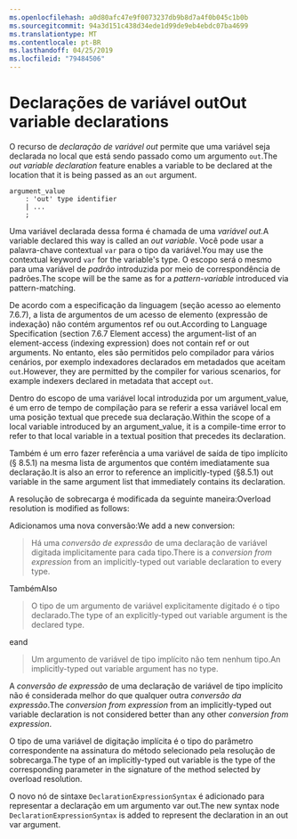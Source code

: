 ```yaml
---
ms.openlocfilehash: a0d80afc47e9f0073237db9b8d7a4f0b045c1b0b
ms.sourcegitcommit: 94a3d151c438d34ede1d99de9eb4ebdc07ba4699
ms.translationtype: MT
ms.contentlocale: pt-BR
ms.lasthandoff: 04/25/2019
ms.locfileid: "79484506"
---
```

# <a name="out-variable-declarations"></a><span data-ttu-id="99a50-101">Declarações de variável out</span><span class="sxs-lookup"><span data-stu-id="99a50-101">Out variable declarations</span></span>

<span data-ttu-id="99a50-102">O recurso de *declaração de variável out* permite que uma variável seja declarada no local que está sendo passado como um argumento `out`.</span><span class="sxs-lookup"><span data-stu-id="99a50-102">The *out variable declaration* feature enables a variable to be declared at the location that it is being passed as an `out` argument.</span></span>

```antlr
argument_value
    : 'out' type identifier
    | ...
    ;
```

<span data-ttu-id="99a50-103">Uma variável declarada dessa forma é chamada de uma *variável out*.</span><span class="sxs-lookup"><span data-stu-id="99a50-103">A variable declared this way is called an *out variable*.</span></span> <span data-ttu-id="99a50-104">Você pode usar a palavra-chave contextual `var` para o tipo da variável.</span><span class="sxs-lookup"><span data-stu-id="99a50-104">You may use the contextual keyword `var` for the variable's type.</span></span> <span data-ttu-id="99a50-105">O escopo será o mesmo para uma variável de *padrão* introduzida por meio de correspondência de padrões.</span><span class="sxs-lookup"><span data-stu-id="99a50-105">The scope will be the same as for a *pattern-variable* introduced via pattern-matching.</span></span>

<span data-ttu-id="99a50-106">De acordo com a especificação da linguagem (seção acesso ao elemento 7.6.7), a lista de argumentos de um acesso de elemento (expressão de indexação) não contém argumentos ref ou out.</span><span class="sxs-lookup"><span data-stu-id="99a50-106">According to Language Specification (section 7.6.7 Element access) the argument-list of an element-access (indexing expression) does not contain ref or out arguments.</span></span> <span data-ttu-id="99a50-107">No entanto, eles são permitidos pelo compilador para vários cenários, por exemplo indexadores declarados em metadados que aceitam `out`.</span><span class="sxs-lookup"><span data-stu-id="99a50-107">However, they are permitted by the compiler for various scenarios, for example indexers declared in metadata that accept `out`.</span></span>

<span data-ttu-id="99a50-108">Dentro do escopo de uma variável local introduzida por um argument_value, é um erro de tempo de compilação para se referir a essa variável local em uma posição textual que precede sua declaração.</span><span class="sxs-lookup"><span data-stu-id="99a50-108">Within the scope of a local variable introduced by an argument_value, it is a compile-time error to refer to that local variable in a textual position that precedes its declaration.</span></span>

<span data-ttu-id="99a50-109">Também é um erro fazer referência a uma variável de saída de tipo implícito (§ 8.5.1) na mesma lista de argumentos que contém imediatamente sua declaração.</span><span class="sxs-lookup"><span data-stu-id="99a50-109">It is also an error to reference an implicitly-typed (§8.5.1) out variable in the same argument list that immediately contains its declaration.</span></span>

<span data-ttu-id="99a50-110">A resolução de sobrecarga é modificada da seguinte maneira:</span><span class="sxs-lookup"><span data-stu-id="99a50-110">Overload resolution is modified as follows:</span></span>

<span data-ttu-id="99a50-111">Adicionamos uma nova conversão:</span><span class="sxs-lookup"><span data-stu-id="99a50-111">We add a new conversion:</span></span>

> <span data-ttu-id="99a50-112">Há uma *conversão de expressão* de uma declaração de variável digitada implicitamente para cada tipo.</span><span class="sxs-lookup"><span data-stu-id="99a50-112">There is a *conversion from expression* from an implicitly-typed out variable declaration to every type.</span></span>

<span data-ttu-id="99a50-113">Também</span><span class="sxs-lookup"><span data-stu-id="99a50-113">Also</span></span>

> <span data-ttu-id="99a50-114">O tipo de um argumento de variável explicitamente digitado é o tipo declarado.</span><span class="sxs-lookup"><span data-stu-id="99a50-114">The type of an explicitly-typed out variable argument is the declared type.</span></span>

<span data-ttu-id="99a50-115">e</span><span class="sxs-lookup"><span data-stu-id="99a50-115">and</span></span>

> <span data-ttu-id="99a50-116">Um argumento de variável de tipo implícito não tem nenhum tipo.</span><span class="sxs-lookup"><span data-stu-id="99a50-116">An implicitly-typed out variable argument has no type.</span></span>

<span data-ttu-id="99a50-117">A *conversão de expressão* de uma declaração de variável de tipo implícito não é considerada melhor do que qualquer outra *conversão da expressão*.</span><span class="sxs-lookup"><span data-stu-id="99a50-117">The *conversion from expression* from an implicitly-typed out variable declaration is not considered better than any other *conversion from expression*.</span></span>

<span data-ttu-id="99a50-118">O tipo de uma variável de digitação implícita é o tipo do parâmetro correspondente na assinatura do método selecionado pela resolução de sobrecarga.</span><span class="sxs-lookup"><span data-stu-id="99a50-118">The type of an implicitly-typed out variable is the type of the corresponding parameter in the signature of the method selected by overload resolution.</span></span>

<span data-ttu-id="99a50-119">O novo nó de sintaxe `DeclarationExpressionSyntax` é adicionado para representar a declaração em um argumento var out.</span><span class="sxs-lookup"><span data-stu-id="99a50-119">The new syntax node `DeclarationExpressionSyntax` is added to represent the declaration in an out var argument.</span></span>
